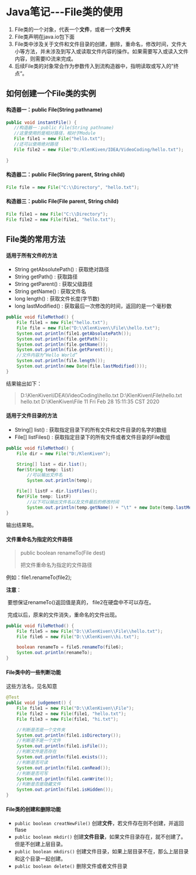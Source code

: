 # Java笔记---File类的使用

1. File类的一个对象，代表一个**文件**，或者一个**文件夹**
2. File类声明在java.io包下面
3. File类中涉及关于文件和文件目录的创建，删除，重命名，修改时间，文件大小等方法，并未涉及到写入或读取文件内容的操作。如果需要写入或读入文件内容，则需要IO流来完成。
4. 后续File类的对象常会作为参数传入到流构造器中，指明读取或写入的”终点“。

## 如何创建一个File类的实例

#### 构造器一：public File(String pathname)

```java
public void instantFile() {
   //构造器一：public File(String pathname)
   //这里使用的是相对路径，相对于Module
   File file1 = new File("hello.txt");
   //还可以使用绝对路径
   File file2 = new File("D:/KlenKiven/IDEA/VideoCoding/hello.txt");
    
}
```

#### 构造器二：public File(String parent, String child)

```java
File file = new File("C:\\Directory", "hello.txt");
```

#### 构造器三：public File(File parent, String child)

```java
File file1 = new File("C:\\Directory");
File file2 = new File(file1, "hello.txt");
```

## File类的常用方法

#### 适用于所有文件的方法

+ String getAbsolutePath()  : 获取绝对路径
+ String getPath()  : 获取路径
+ String getParent()  : 获取父级路径
+ String getName() :  获取文件名
+ long length()  : 获取文件长度(字节数)
+ long lastModified()  : 获取最后一次修改的时间，返回的是一个毫秒数

```java
public void fileMethod() {
    File file1 = new File("hello.txt");
    File file = new File("D:\\KlenKiven\\File\\hello.txt");
    System.out.println(file1.getAbsolutePath());
    System.out.println(file.getPath());
    System.out.println(file.getName());
    System.out.println(file.getParent());
    //文件内容为“Hello World”
    System.out.println(file.length());
    System.out.println(new Date(file.lastModified()));
}
```

结果输出如下：

> D:\KlenKiven\IDEA\VideoCoding\hello.txt
> D:\KlenKiven\File\hello.txt
> hello.txt
> D:\KlenKiven\File
> 11
> Fri Feb 28 15:11:35 CST 2020

#### 适用于文件目录的方法

+ String[] list()  : 获取指定目录下的所有文件和文件目录的名字的数组
+ File[] listFiles()  : 获取指定目录下的所有文件或者文件目录的File数组

```java
public void fileMethod() {
	File dir = new File("D:/KlenKiven");

	String[] list = dir.list();
	for(String temp: list)
        //可以输出文件名
	    System.out.println(temp);

	File[] listF = dir.listFiles();
	for(File temp: listF)
        //以下可以输出文件名以及文件最后的修改时间
	    System.out.println(temp.getName() + "\t" + new Date(temp.lastModified()));
}
```

输出结果略。

#### 文件重命名为指定的文件路径

> public boolean renameTo(File dest)
>
> 把文件重命名为指定的文件路径

例如：file1.renameTo(file2);

**注意**：

​	要想保证renameTo()返回值是真的， file2在硬盘中不可以存在。

​	完成以后，原来的文件消失，重命名的文件出现。

```java
public void fileMethod() {
	File file5 = new File("D:\\KlenKiven\\File\\hello.txt");
	File file6 = new File("D:\\KlenKiven\\hi.txt");

	boolean renameTo = file5.renameTo(file6);
	System.out.println(renameTo);
}
```

#### File类中的一些判断功能

这些方法名，见名知意

```java
@Test
public void judgement() {
    File file1 = new File("D:\\KlenKiven\\File");
    File file2 = new File(file1, "hello.txt");
    File file3 = new File(file1, "hi.txt");

    //判断是否是一个文件夹
    System.out.println(file1.isDirectory());
    //判断是不是一个文件
    System.out.println(file1.isFile());
    //判断文件是否存在
    System.out.println(file1.exists());
    //判断是否可读
    System.out.println(file1.canRead());
    //判断是否可写
    System.out.println(file1.canWrite());
    //判断是否是隐藏文件
    System.out.println(file1.isHidden());
}
```

#### File类的创建和删除功能

+ `public boolean creatNewFile()` 创建**文件**，若文件存在则不创建，并返回flase
+ `public boolean mkdir()` 创建**文件目录**，如果文件目录存在，就不创建了。但是不创建上层目录。
+ `public boolean mkdirs()` 创建文件目录，如果上层目录不在，那么上层目录和这个目录一起创建。
+ `public boolean delete()` 删除文件或者文件目录